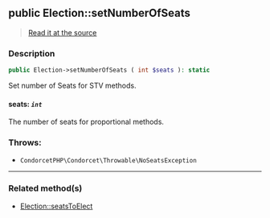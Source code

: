## public Election::setNumberOfSeats

> [Read it at the source](https://github.com/julien-boudry/Condorcet/blob/master/src/Election.php#L439)

### Description    

```php
public Election->setNumberOfSeats ( int $seats ): static
```

Set number of Seats for STV methods.
    

#### **seats:** *`int`*   
The number of seats for proportional methods.    


### Throws:   

* ```CondorcetPHP\Condorcet\Throwable\NoSeatsException``` 

---------------------------------------

### Related method(s)      

* [Election::seatsToElect](/Docs/api-reference/Election%20Class/Election--seatsToElect.md)    
